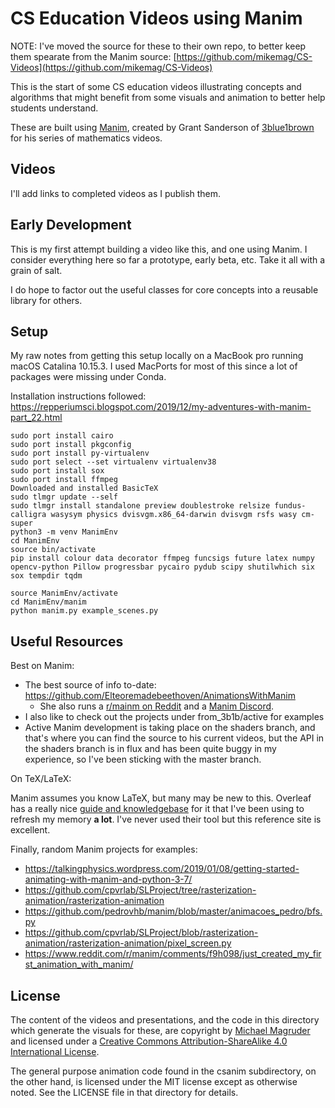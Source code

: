 # CS Education Videos using Manim

NOTE: I've moved the source for these to their own repo, to better keep them
spearate from the Manim source: [https://github.com/mikemag/CS-Videos](https://github.com/mikemag/CS-Videos)

This is the start of some CS education videos illustrating concepts and algorithms that might benefit from some 
visuals and animation to better help students understand.

These are built using [Manim](https://github.com/3b1b/manim), created by Grant Sanderson of 
[3blue1brown](https://www.3blue1brown.com/) for his series of mathematics videos.

## Videos

I'll add links to completed videos as I publish them.

## Early Development

This is my first attempt building a video like this, and one using Manim. I consider everything here so far
a prototype, early beta, etc. Take it all with a grain of salt.

I do hope to factor out the useful classes for core concepts into a reusable library for others.

## Setup

My raw notes from getting this setup locally on a MacBook pro running macOS Catalina 10.15.3. I used MacPorts for 
most of this since a lot of packages were missing under Conda.  

Installation instructions followed: https://repperiumsci.blogspot.com/2019/12/my-adventures-with-manim-part_22.html                                                                

```
sudo port install cairo
sudo port install pkgconfig
sudo port install py-virtualenv
sudo port select --set virtualenv virtualenv38
sudo port install sox
sudo port install ffmpeg
Downloaded and installed BasicTeX
sudo tlmgr update --self
sudo tlmgr install standalone preview doublestroke relsize fundus-calligra wasysym physics dvisvgm.x86_64-darwin dvisvgm rsfs wasy cm-super
python3 -m venv ManimEnv
cd ManimEnv
source bin/activate
pip install colour data decorator ffmpeg funcsigs future latex numpy opencv-python Pillow progressbar pycairo pydub scipy shutilwhich six sox tempdir tqdm

source ManimEnv/activate
cd ManimEnv/manim
python manim.py example_scenes.py
```                                        

## Useful Resources

Best on Manim:

* The best source of info to-date: https://github.com/Elteoremadebeethoven/AnimationsWithManim
  * She also runs a [r/mainm on Reddit](https://www.reddit.com/r/manim/) and a [Manim Discord](https://discordapp.com/invite/mMRrZQW).
* I also like to check out the projects under from_3b1b/active for examples
* Active Manim development is taking place on the shaders branch, and that's where you can find the source to his
current videos, but the API in the shaders branch is in flux and has been quite buggy in my experience, so I've been
sticking with the master branch.

On TeX/LaTeX:

Manim assumes you know LaTeX, but many may be new to this. Overleaf has a really nice [guide and knowledgebase](https://www.overleaf.com/learn/latex/Main_Page)
for it that I've been using to refresh my memory **a lot**. I've never used their tool
but this reference site is excellent.

Finally, random Manim projects for examples:

* https://talkingphysics.wordpress.com/2019/01/08/getting-started-animating-with-manim-and-python-3-7/
* https://github.com/cpvrlab/SLProject/tree/rasterization-animation/rasterization-animation
* https://github.com/pedrovhb/manim/blob/master/animacoes_pedro/bfs.py
* https://github.com/cpvrlab/SLProject/blob/rasterization-animation/rasterization-animation/pixel_screen.py
* https://www.reddit.com/r/manim/comments/f9h098/just_created_my_first_animation_with_manim/

## License

The content of the videos and presentations, and the code in this directory which generate the 
visuals for these, are copyright by [Michael Magruder](https://github.com/mikemag) and 
licensed under a 
[Creative Commons Attribution-ShareAlike 4.0 International License](http://creativecommons.org/licenses/by-sa/4.0/).

The general purpose animation code found in the csanim subdirectory, on the other hand, 
is licensed under the MIT license except as
otherwise noted. See the LICENSE file in that directory for details.

